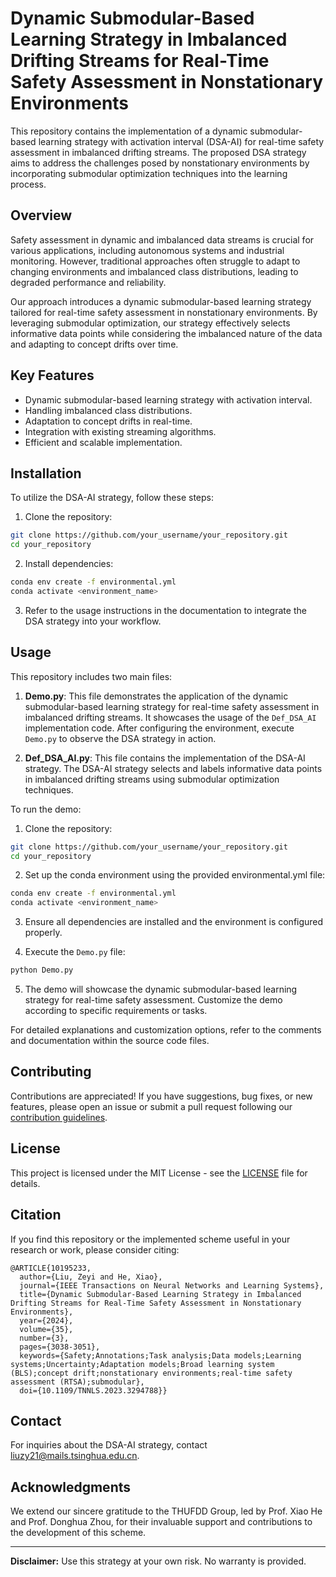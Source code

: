 # Dynamic Submodular-Based Learning Strategy in Imbalanced Drifting Streams for Real-Time Safety Assessment in Nonstationary Environments

This repository contains the implementation of a dynamic submodular-based learning strategy with activation interval (DSA-AI) for real-time safety assessment in imbalanced drifting streams. The proposed DSA strategy aims to address the challenges posed by nonstationary environments by incorporating submodular optimization techniques into the learning process.

## Overview

Safety assessment in dynamic and imbalanced data streams is crucial for various applications, including autonomous systems and industrial monitoring. However, traditional approaches often struggle to adapt to changing environments and imbalanced class distributions, leading to degraded performance and reliability.

Our approach introduces a dynamic submodular-based learning strategy tailored for real-time safety assessment in nonstationary environments. By leveraging submodular optimization, our strategy effectively selects informative data points while considering the imbalanced nature of the data and adapting to concept drifts over time.

## Key Features

- Dynamic submodular-based learning strategy with activation interval.
- Handling imbalanced class distributions.
- Adaptation to concept drifts in real-time.
- Integration with existing streaming algorithms.
- Efficient and scalable implementation.

## Installation

To utilize the DSA-AI strategy, follow these steps:

1. Clone the repository:

```bash
git clone https://github.com/your_username/your_repository.git
cd your_repository
```

2. Install dependencies:

```bash
conda env create -f environmental.yml
conda activate <environment_name>
```

3. Refer to the usage instructions in the documentation to integrate the DSA strategy into your workflow.

## Usage

This repository includes two main files:

1. **Demo.py**: This file demonstrates the application of the dynamic submodular-based learning strategy for real-time safety assessment in imbalanced drifting streams. It showcases the usage of the `Def_DSA_AI` implementation code. After configuring the environment, execute `Demo.py` to observe the DSA strategy in action.

2. **Def_DSA_AI.py**: This file contains the implementation of the DSA-AI strategy. The DSA-AI strategy selects and labels informative data points in imbalanced drifting streams using submodular optimization techniques.

To run the demo:

1. Clone the repository:

```bash
git clone https://github.com/your_username/your_repository.git
cd your_repository
```

2. Set up the conda environment using the provided environmental.yml file:

```bash
conda env create -f environmental.yml
conda activate <environment_name>
```

3. Ensure all dependencies are installed and the environment is configured properly.

4. Execute the `Demo.py` file:

```bash
python Demo.py
```

5. The demo will showcase the dynamic submodular-based learning strategy for real-time safety assessment. Customize the demo according to specific requirements or tasks.

For detailed explanations and customization options, refer to the comments and documentation within the source code files.

## Contributing

Contributions are appreciated! If you have suggestions, bug fixes, or new features, please open an issue or submit a pull request following our [contribution guidelines](CONTRIBUTING.md).

## License

This project is licensed under the MIT License - see the [LICENSE](LICENSE) file for details.

## Citation

If you find this repository or the implemented scheme useful in your research or work, please consider citing:

```
@ARTICLE{10195233,
  author={Liu, Zeyi and He, Xiao},
  journal={IEEE Transactions on Neural Networks and Learning Systems}, 
  title={Dynamic Submodular-Based Learning Strategy in Imbalanced Drifting Streams for Real-Time Safety Assessment in Nonstationary Environments}, 
  year={2024},
  volume={35},
  number={3},
  pages={3038-3051},
  keywords={Safety;Annotations;Task analysis;Data models;Learning systems;Uncertainty;Adaptation models;Broad learning system (BLS);concept drift;nonstationary environments;real-time safety assessment (RTSA);submodular},
  doi={10.1109/TNNLS.2023.3294788}}
```

## Contact

For inquiries about the DSA-AI strategy, contact [liuzy21@mails.tsinghua.edu.cn](mailto:liuzy21@mails.tsinghua.edu.cn).

## Acknowledgments

We extend our sincere gratitude to the THUFDD Group, led by Prof. Xiao He and Prof. Donghua Zhou, for their invaluable support and contributions to the development of this scheme.

---

**Disclaimer:** Use this strategy at your own risk. No warranty is provided.
